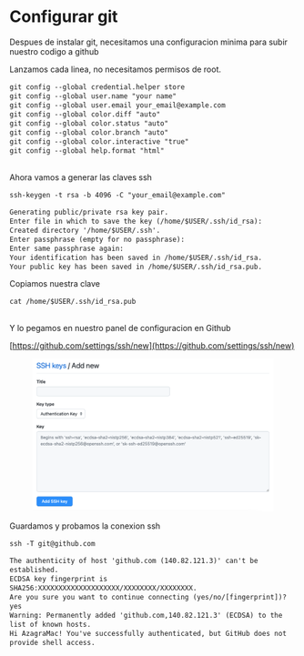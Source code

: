 # Configurar git

Despues de instalar git, necesitamos una configuracion minima para subir nuestro codigo a github

Lanzamos cada linea, no necesitamos permisos de root.&#x20;

```shell
git config --global credential.helper store
git config --global user.name "your name"
git config --global user.email your_email@example.com
git config --global color.diff "auto"
git config --global color.status "auto"
git config --global color.branch "auto"
git config --global color.interactive "true"
git config --global help.format "html"
```

\
Ahora vamos a generar las claves ssh

```shell
ssh-keygen -t rsa -b 4096 -C "your_email@example.com"
```

```shell
Generating public/private rsa key pair.
Enter file in which to save the key (/home/$USER/.ssh/id_rsa): 
Created directory '/home/$USER/.ssh'.
Enter passphrase (empty for no passphrase): 
Enter same passphrase again: 
Your identification has been saved in /home/$USER/.ssh/id_rsa.
Your public key has been saved in /home/$USER/.ssh/id_rsa.pub.
```

Copiamos nuestra clave

```shell
cat /home/$USER/.ssh/id_rsa.pub
```

\
Y lo pegamos en nuestro panel de configuracion en Github

[https://github.com/settings/ssh/new](https://github.com/settings/ssh/new)

<figure><img src="../.gitbook/assets/image (3) (1) (2).png" alt=""><figcaption></figcaption></figure>

Guardamos y probamos la conexion ssh

```shell
ssh -T git@github.com
```

```shell
The authenticity of host 'github.com (140.82.121.3)' can't be established.
ECDSA key fingerprint is SHA256:XXXXXXXXXXXXXXXXXXXX/XXXXXXXX/XXXXXXXX.
Are you sure you want to continue connecting (yes/no/[fingerprint])? yes
Warning: Permanently added 'github.com,140.82.121.3' (ECDSA) to the list of known hosts.
Hi AzagraMac! You've successfully authenticated, but GitHub does not provide shell access.
```
